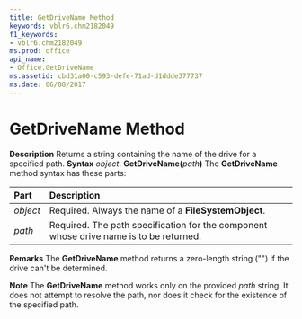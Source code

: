 ```yaml
---
title: GetDriveName Method
keywords: vblr6.chm2182049
f1_keywords:
- vblr6.chm2182049
ms.prod: office
api_name:
- Office.GetDriveName
ms.assetid: cbd31a00-c593-defe-71ad-d1ddde377737
ms.date: 06/08/2017
---
```



# GetDriveName Method



 **Description**
Returns a string containing the name of the drive for a specified path.
 **Syntax**
 _object_. **GetDriveName(**_path_**)**
The **GetDriveName** method syntax has these parts:


|**Part**|**Description**|
|:-----|:-----|
| _object_|Required. Always the name of a **FileSystemObject**.|
| _path_|Required. The path specification for the component whose drive name is to be returned.|
 **Remarks**
The **GetDriveName** method returns a zero-length string ("") if the drive can't be determined.

 **Note**  The **GetDriveName** method works only on the provided _path_ string. It does not attempt to resolve the path, nor does it check for the existence of the specified path.


